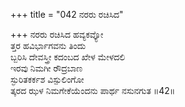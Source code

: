+++
title = "042 ನರರು ರಚಿಸಿದ"

+++
ನರರು ರಚಿಸಿದ ಹವ್ಯಕವ್ಯೋ  
ತ್ತರ ಹವಿರ್ಭಾಗವನು ತಿಂದು  
ಬ್ಬರಿಸಿ ದೇವಸ್ತ್ರೀ ಕದಂಬದ ಖೇಳ ಮೇಳದಲಿ    
ಇರವು ನಿಮಗೀ ರೌದ್ರಬಾಣ  
ಸ್ಫುರಿತಕರ್ಕಶ ವಿಸ್ಪುಲಿಂಗೋ  
ತ್ಕರದ ಝಳ ನಿಮಗೇಕೆಯೆಂದನು ಪಾರ್ಥ ನಸುನಗುತ      ॥42॥